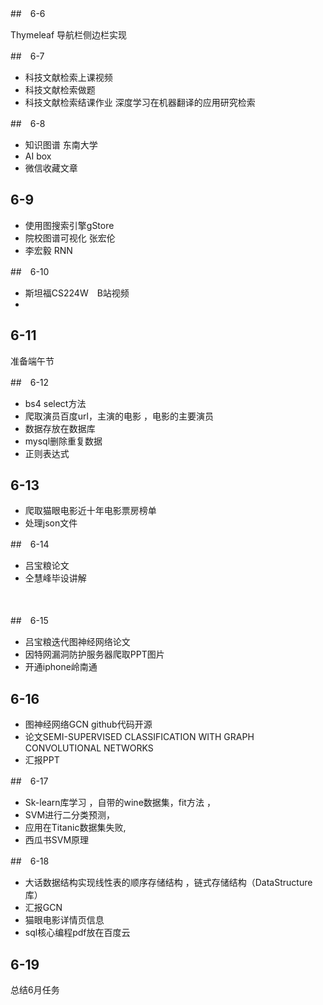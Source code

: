 ##　6-6

Thymeleaf 导航栏侧边栏实现

##　6-7

* 科技文献检索上课视频 
* 科技文献检索做题
* 科技文献检索结课作业 深度学习在机器翻译的应用研究检索

##　6-8

* 知识图谱 东南大学
* AI box
* 微信收藏文章

## 6-9

* 使用图搜索引擎gStore
* 院校图谱可视化 张宏伦
* 李宏毅 RNN 

##　6-10

* 斯坦福CS224W　B站视频
* 

## 6-11

准备端午节

##　6-12

* bs4 select方法
* 爬取演员百度url，主演的电影 ，电影的主要演员
* 数据存放在数据库
* mysql删除重复数据
* 正则表达式



## 6-13

* 爬取猫眼电影近十年电影票房榜单
* 处理json文件

##　6-14

* 吕宝粮论文
* 仝慧峰毕设讲解

　

##　6-15

* 吕宝粮迭代图神经网络论文
* 因特网漏洞防护服务器爬取PPT图片
* 开通iphone岭南通

## 6-16

* 图神经网络GCN github代码开源
* 论文SEMI-SUPERVISED CLASSIFICATION WITH GRAPH CONVOLUTIONAL NETWORKS
* 汇报PPT

##　6-17

* Sk-learn库学习 ，自带的wine数据集，fit方法 ，
* SVM进行二分类预测，
* 应用在Titanic数据集失败,
* 西瓜书SVM原理

##　6-18 

*  大话数据结构实现线性表的顺序存储结构 ，链式存储结构（DataStructure库）
*  汇报GCN
*  猫眼电影详情页信息
*  sql核心编程pdf放在百度云
## 6-19

总结6月任务

